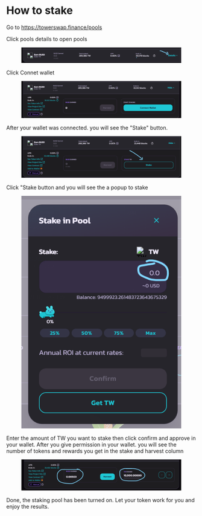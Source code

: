 # How to stake

Go to https://towerswap.finance/pools

Click pools details to open pools

<figure><img src="../../.gitbook/assets/1 (3).png" alt=""><figcaption></figcaption></figure>

Click Connet wallet

<figure><img src="../../.gitbook/assets/2 (1).png" alt=""><figcaption></figcaption></figure>

After your wallet was connected. you will see the "Stake" button.

<figure><img src="../../.gitbook/assets/3.png" alt=""><figcaption></figcaption></figure>

Click "Stake button and you will see the a popup to stake

<figure><img src="../../.gitbook/assets/4.png" alt=""><figcaption></figcaption></figure>

Enter the amount of TW you want to stake then click confirm and approve in your wallet. After you give permission in your wallet. you will see the number of tokens and rewards you get in the stake and harvest column&#x20;

<figure><img src="../../.gitbook/assets/5 (3).png" alt=""><figcaption></figcaption></figure>

Done, the staking pool has been turned on. Let your token work for you and enjoy the results.
